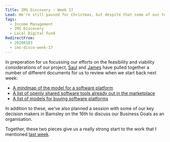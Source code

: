 ```yaml
---
Title: IMS Discovery - Week 17
Lead: We're still paused for Christmas, but despite that some of our team have still been busy.
Tags:
  - Income Management
  - IMS Discovery
  - Local Digital Fund
RedirectFrom:
  - 20200103
  - ims-disco-week-17
---
```


In preperation for us focussing our efforts on the feasibility and viability considerations of our project, [Saul](https://twitter.com/saulcozens) and [James](https://twitter.com/floppy) have pulled together a number of different documents for us to review when we start back next week:

* [A mindmap of the model for a software platform](https://miro.com/app/board/o9J_kvxjiRY=/)
* [A list of openly shared software tools already out in the marketplace](https://docs.google.com/spreadsheets/d/1F91HlWR8X5a8EvEPLfEAGweyi2LzQNSqhORLVoluokk/)
* [A list of models for buying software platforms](https://docs.google.com/spreadsheets/d/1bHIl5p3YlAVhJ4OMx4DXVo0oT8SPoMxQWbxno8BCkt8/)

In addition to these, we've also planned a session with some of our key decision makers in Barnsley on the 16th to discuss our Business Goals as an organisation. 

Together, these two pieces give us a really strong start to the work that I mentioned [last week](/20191227).
